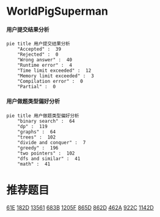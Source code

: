 # WorldPigSuperman

<!-- tabs:start -->



#### **用户提交结果分析**

```mermaid
pie title 用户提交结果分析
    "Accepted" :  39
    "Rejected" :  0
    "Wrong answer" :  40
    "Runtime error" :  4
    "Time limit exceeded" :  12
    "Memory limit exceeded" :  3
    "Compilation error" :  0
    "Partial" :  0
```

#### **用户做题类型偏好分析**

```mermaid
pie title 用户做题类型偏好分析
    "binary search" :  64
    "dp" :  119
    "graphs" :  64
    "trees" :  102
    "divide and conquer" :  7
    "greedy" :  196
    "two pointers" :  102
    "dfs and similar" :  41
    "math" :  41
```



<!-- tabs:end -->
# 推荐题目
[61E](https://codeforces.com/contest/61/problem/E)
[182D](https://codeforces.com/contest/182/problem/D)
[13561](https://codeforces.com/contest/1356/problem/1)
[683B](https://codeforces.com/contest/683/problem/B)
[1205F](https://codeforces.com/contest/1205/problem/F)
[865D](https://codeforces.com/contest/865/problem/D)
[862D](https://codeforces.com/contest/862/problem/D)
[462A](https://codeforces.com/contest/462/problem/A)
[922C](https://codeforces.com/contest/922/problem/C)
[1142D](https://codeforces.com/contest/1142/problem/D)
